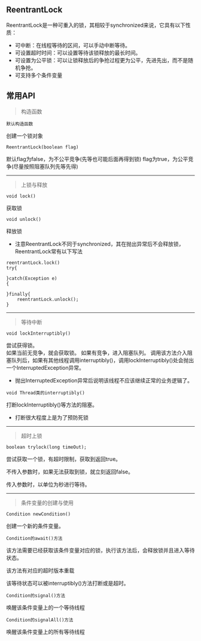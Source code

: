 ## ReentrantLock

ReentrantLock是一种可重入的锁，其相较于synchronized来说，它具有以下性质：

* 可中断：在线程等待的区间，可以手动中断等待。
* 可设置超时时间：可以设置等待该锁释放的最长时间。
* 可设置为公平锁：可以让锁释放后的争抢过程更为公平，先进先出，而不是随机争抢。
* 可支持多个条件变量

## 常用API

> 构造函数

```
默认构造函数
```

创建一个锁对象

```
ReentrantLock(boolean flag)
```

默认flag为false，为不公平竞争(先等也可能后面再得到锁)
flag为true，为公平竞争(尽量按照阻塞队列先等先得)

---

> 上锁与释放

```
void lock()
```

获取锁


```
void unlock()
```

释放锁


* 注意ReentrantLock不同于synchronized，其在抛出异常后不会释放锁，ReentrantLock常有以下写法

```
reentrantLock.lock()
try{
    
}catch(Exception e)
{
    
}finally{
    reentrantLock.unlock();
}
```

---

> 等待中断

```
void lockInterruptibly()
```

尝试获得锁。  
如果当前无竞争，就会获取锁。
如果有竞争，进入阻塞队列。
调用该方法介入阻塞队列后，如果有其他线程调用interruptibly()，调用lockInterruptibly()处会抛出一个InterruptedException异常。

* 抛出InterruptedException异常后说明该线程不应该继续正常的业务逻辑了。


```
void Thread类的interruptibly()
```

打断lockInterruptibly()等方法的阻塞。

* 打断很大程度上是为了预防死锁

---

> 超时上锁

```
boolean trylock(long timeOut);
```

尝试获取一个锁，有超时限制，获取到返回true。

不传入参数时，如果无法获取到锁，就立刻返回false。

传入参数时，以单位为秒进行等待。


---

> 条件变量的创建与使用

```
Condition newCondition()
```

创建一个新的条件变量。

```
Condition的await()方法
```

该方法需要已经获取该条件变量对应的锁，执行该方法后，会释放锁并且进入等待状态。

该方法有对应的超时版本重载

该等待状态可以被interruptibly()方法打断或是超时。

```
Condition的signal()方法
```

唤醒该条件变量上的一个等待线程

```
Condition的signalAll()方法
```

唤醒该条件变量上的所有等待线程